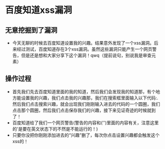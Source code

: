 # 百度知道xss漏洞
## 无意挖掘到了漏洞
- 今天无聊的时候去百度知道设置我的兴趣。结果意外发现了一个xss漏洞。后来经过测试，百度知道存在3个xss漏洞。虽然这些漏洞只能产生一个网页警告，但是还是想和大家分享下这个漏洞！qwq（提前说句，别说我是审查元素）

## 操作过程
- 首先我们先去百度知道里面的我的知道，然后我们会发现我的知道那，有个地方能设置我的兴趣，我们点击我的兴趣那，我们在搜索框里面输入以下代码:<script>alert('by Cla4cky')</script>.然后我们点击搜索兴趣，就会出现我们刚刚输入进去的代码的一个圆圈，我们点击那个圆圈，然后我们点击保存我们的兴趣，接下来见证奇迹的时候就到了！
- 百度知道给了我们一个网页警告(警告的内容和('')里面的内容有关，注意这里的'是要在英文状态下的不然是不能运行的！)
- 只要你没把你刚刚添加进去的“兴趣”删了，每次你点击设置兴趣都会触发这个xss的！